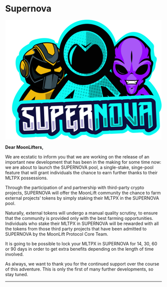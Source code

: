 # Supernova

![](../.gitbook/assets/supernova-logo.png)

**Dear MoonLifters,**   


We are ecstatic to inform you that we are working on the release of an important new development that has been in the making for some time now: we are about to launch the SUPERNOVA pool, a single-stake, singe-pool feature that will grant individuals the chance to earn further thanks to their MLTPX possessions.  


Through the participation of and partnership with third-party crypto projects, SUPERNOVA will offer the MoonLift community the chance to farm external projects’ tokens by simply staking their MLTPX in the SUPERNOVA pool.   


Naturally, external tokens will undergo a manual quality scrutiny, to ensure that the community is provided only with the best farming opportunities.  
Individuals who stake their MLTPX in SUPERNOVA will be rewarded with all the tokens from those third party projects that have been admitted to SUPERNOVA by the MoonLift Protocol Core Team.   


It is going to be possible to lock your MLTPX in SUPERNOVA for 14, 30, 60 or 90 days in order to get extra benefits depending on the length of time involved.   


As always, we want to thank you for the continued support over the course of this adventure. This is only the first of many further developments, so stay tuned.   
  
  
****  


